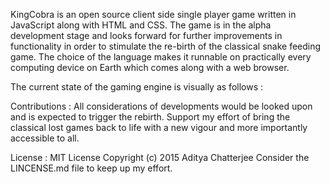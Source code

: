 KingCobra is an open source client side single player game written in JavaScript along with HTML and CSS. The game is in the alpha development stage and looks forward for further improvements in functionality in order to stimulate the re-birth of the classical snake feeding game. The choice of the language makes it runnable on practically every computing device on Earth which comes along with a web browser.

The current state of the gaming engine is visually as follows : 



Contributions :
All considerations of developments would be looked upon and is expected to trigger the rebirth. Support my effort of bring the classical lost games back to life with a new vigour and more importantly accessible to all.

License : MIT License Copyright (c) 2015 Aditya Chatterjee
          Consider the LINCENSE.md file to keep up my effort.
